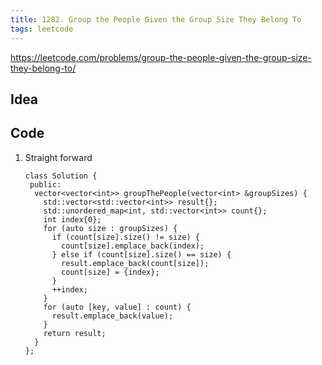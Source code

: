 ```yaml
---
title: 1282. Group the People Given the Group Size They Belong To
tags: leetcode
---
```


https://leetcode.com/problems/group-the-people-given-the-group-size-they-belong-to/

## Idea

## Code
1. Straight forward

    ```cpp=
    class Solution {
     public:
      vector<vector<int>> groupThePeople(vector<int> &groupSizes) {
        std::vector<std::vector<int>> result{};
        std::unordered_map<int, std::vector<int>> count{};
        int index{0};
        for (auto size : groupSizes) {
          if (count[size].size() != size) {
            count[size].emplace_back(index);
          } else if (count[size].size() == size) {
            result.emplace_back(count[size]);
            count[size] = {index};
          }
          ++index;
        }
        for (auto [key, value] : count) {
          result.emplace_back(value);
        }
        return result;
      }
    };
    ```